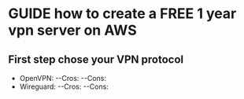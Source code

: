 # GUIDE how to create a FREE 1 year vpn server on AWS
## First step chose your VPN protocol
- OpenVPN:
--Cros:
--Cons:
- Wireguard:
--Cros:
--Cons:
